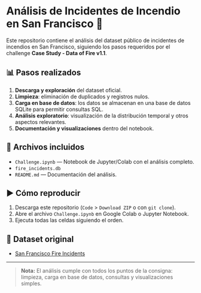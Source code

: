 # Análisis de Incidentes de Incendio en San Francisco 🚒

Este repositorio contiene el análisis del dataset público de incidentes de incendios en San Francisco, siguiendo los pasos requeridos por el challenge **Case Study - Data of Fire v1.1**.

## 📊 Pasos realizados

1. **Descarga y exploración** del dataset oficial.
2. **Limpieza**: eliminación de duplicados y registros nulos.
3. **Carga en base de datos**: los datos se almacenan en una base de datos SQLite para permitir consultas SQL.
4. **Análisis exploratorio**: visualización de la distribución temporal y otros aspectos relevantes.
5. **Documentación y visualizaciones** dentro del notebook.

## 📁 Archivos incluidos

- `Challenge.ipynb` — Notebook de Jupyter/Colab con el análisis completo.
- `fire_incidents.db`
- `README.md` — Documentación del análisis.

## ▶️ Cómo reproducir

1. Descarga este repositorio (`Code` > `Download ZIP` o con `git clone`).
2. Abre el archivo `Challenge.ipynb` en Google Colab o Jupyter Notebook.
3. Ejecuta todas las celdas siguiendo el orden.

## 🔗 Dataset original

- [San Francisco Fire Incidents](https://data.sfgov.org/Public-Safety/Fire-Incidents/wr8u-xric)

---

> **Nota:** El análisis cumple con todos los puntos de la consigna: limpieza, carga en base de datos, consultas y visualizaciones simples.
